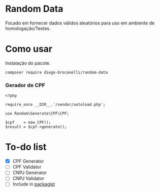 # Random Data 
Focado em fornecer dados válidos aleatórios para uso em ambiente de homologação/Testes.

# Como usar
Instalação do pacote.
```
composer require diego-brocanelli/random-data
```

### Gerador de CPF
```
<?php

require_once __DIR__.'/vendor/autoload.php';

use Random\Generate\CPF\CPF;

$cpf    = new CPF();
$result = $cpf->generate();
```

# To-do list

* [X]  CPF Generator
* [ ]  CPF Validator
* [ ] CNPJ Generator
* [ ] CNPJ Validator
* [ ] Include in  [packagist](https://packagist.org/)
